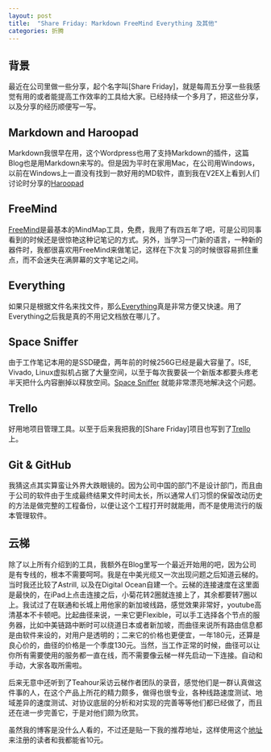 ```yaml
---
layout: post
title:  "Share Friday: Markdown FreeMind Everything 及其他"
categories: 折腾
---
```



## 背景
最近在公司里做一些分享，起个名字叫[Share Friday]，就是每周五分享一些我感觉有用的或者能提高工作效率的工具给大家。已经持续一个多月了，把这些分享，以及分享的经历顺便写一写。

## Markdown and Haroopad
Markdown我很早在用，这个Wordpress也用了支持Markdown的插件，这篇Blog也是用Markdown来写的。但是因为平时在家用Mac，在公司用Windows，以前在Windows上一直没有找到一款好用的MD软件，直到我在V2EX上看到人们讨论时分享的[Haroopad](http://pad.haroopress.com/)

## FreeMind
[FreeMind](http://freemind.sourceforge.net/wiki/index.php/Main_Page)是最基本的MindMap工具，免费，我用了有四五年了吧，可是公司同事看到的时候还是很惊艳这种记笔记的方式。另外，当学习一门新的语言，一种新的器件时，我都很喜欢用FreeMind来做笔记，这样在下次复习的时候很容易抓住重点，而不会迷失在满屏幕的文字笔记之间。

## Everything
如果只是根据文件名来找文件，那么[Everything](http://www.voidtools.com/)真是非常方便又快速。用了Everything之后我是真的不用记文档放在哪儿了。

## Space Sniffer
由于工作笔记本用的是SSD硬盘，两年前的时候256G已经是最大容量了。ISE, Vivado, Linux虚拟机占据了大量空间，以至于每次我要装一个新版本都要头疼老半天把什么内容删掉以释放空间。[Space Sniffer](http://www.voidtools.com/) 就能非常漂亮地解决这个问题。

## Trello
好用地项目管理工具。以至于后来我把我的[Share Friday]项目也写到了[Trello](https://trello.com/b/liWnqrxY/share-friday)上。

## Git & GitHub
我猜这点其实算蛮让外界大跌眼镜的。因为公司中国的部门不是设计部门，而且由于公司的软件由于生成最终结果文件时间太长，所以通常人们习惯的保留改动历史的方法是做完整的工程备份，以便让这个工程打开时就能用，而不是使用流行的版本管理软件。

## 云梯
除了以上所有介绍到的工具，我额外在Blog里写一个最近开始用的吧，因为公司是有专线的，根本不需要呵呵。我是在中美光缆又一次出现问题之后知道云梯的。当时我还比较了Astrill, 以及在Digital Ocean自建一个。云梯的连接速度在这里面是最快的，在iPad上点击连接之后，小菊花转2圈就连接上了，其余都要转7圈以上。我试过了在联通和长城上用他家的新加坡线路，感觉效果非常好，youtube高清基本不卡顿吧。比起曲径来说，一来它更Flexible，可以手工选择各个节点的服务器，比如中美链路中断时可以绕道日本或者新加坡，而曲径来说所有路由信息都是由软件来设的，对用户是透明的；二来它的价格也更便宜，一年180元，还算是良心价的，曲径的价格是一个季度130元。当然，当工作正常的时候，曲径可以让你所有需要使用的服务都一直在线，而不需要像云梯一样先启动一下连接。自动和手动，大家各取所需啦。

后来无意中还听到了Teahour采访云梯作者团队的录音，感觉他们是一群认真做这件事的人，在这个产品上所花的精力颇多，做得也很专业，各种线路速度测试、地域差异的速度测试、对协议底层的分析和对实现的完善等等他们都已经做了，而且还在进一步完善它，于是对他们颇为欣赏。

虽然我的博客是没什么人看的，不过还是贴一下我的推荐地址，这样使用这个[地址](http://yuntiref.com/?r=32019b7f903492df)来注册的读者和我都能省10元。
